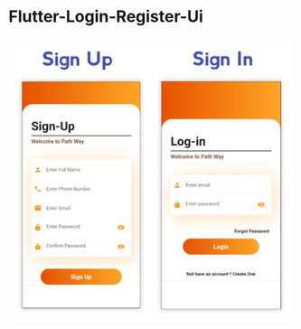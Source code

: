 # Flutter-Login-Register-Ui


![alt text](https://github.com/Sharath-B-Naik/Flutter-Login-Register-UI/blob/main/screenshot.jpg)

